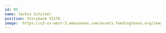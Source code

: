 ```yaml
---
id: 05
name: Jackie Schicker 
position: Storybank VISTA
image: 	https://s3-us-west-2.amazonaws.com/assets.feedingtexas.org/images/staff/jackie-schicker.jpg
---
```

